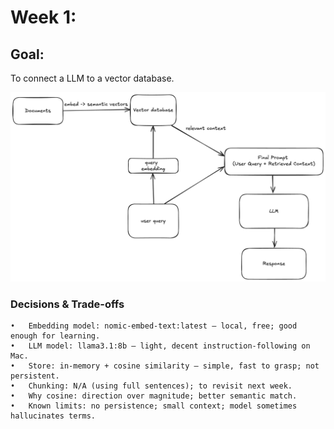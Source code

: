 # Week 1:

## Goal:

To connect a LLM to a vector database.

![RAG pipeline diagram](docs/diagram.png)

### Decisions & Trade-offs

    •	Embedding model: nomic-embed-text:latest — local, free; good enough for learning.
    •	LLM model: llama3.1:8b — light, decent instruction-following on Mac.
    •	Store: in‑memory + cosine similarity — simple, fast to grasp; not persistent.
    •	Chunking: N/A (using full sentences); to revisit next week.
    •	Why cosine: direction over magnitude; better semantic match.
    •	Known limits: no persistence; small context; model sometimes hallucinates terms.
